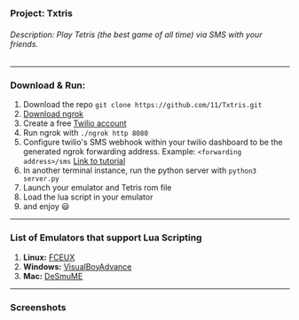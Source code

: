 ### Project: Txtris
###### Description: Play Tetris (the best game of all time) via SMS with your friends.

---

### Download & Run: 
1. Download the repo `git clone https://github.com/11/Txtris.git`
2. [Download ngrok](https://ngrok.com/download)
3. Create a free [Twilio account](https://www.twilio.com/try-twilio)
4. Run ngrok with `./ngrok http 8080`
5. Configure twilio's SMS webhook within your twilio dashboard to be the generated ngrok forwarding address.
Example: `<forwarding address>/sms` [Link to tutorial](https://www.twilio.com/blog/2017/03/building-python-web-apps-with-flask.html)
6. In another terminal instance, run the python server with `python3 server.py` 
7. Launch your emulator and Tetris rom file
8. Load the lua script in your emulator
10. and enjoy :smiley:

---

### List of Emulators that support Lua Scripting
1. <b>Linux:</b> [FCEUX](https://apps.ubuntu.com/cat/applications/oneiric/fceux/)
2. <b>Windows:</b> [VisualBoyAdvance](https://sourceforge.net/projects/vbam/)
3. <b>Mac:</b> [DeSmuME](http://desmume.org/)

---

### Screenshots
